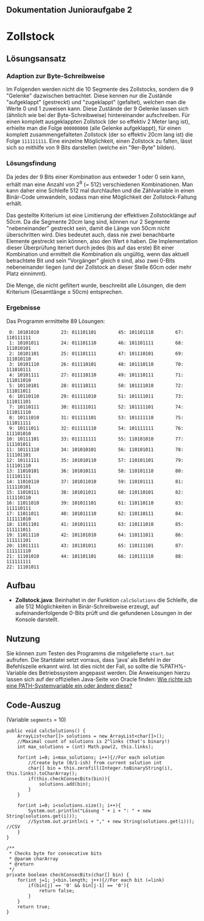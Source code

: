 ## Dokumentation Junioraufgabe 2 ##

Zollstock
=========


## Lösungsansatz ##

### Adaption zur Byte-Schreibweise ###
Im Folgenden werden nicht die 10 Segmente des Zollstocks, sondern die 9 "Gelenke" dazwischen betrachtet. Diese kennen nur die Zustände "aufgeklappt" (gestreckt) und "zugeklappt" (gefaltet), welchen man die Werte 0 und 1 zuweisen kann. Diese Zustände der 9 Gelenke lassen sich (ähnlich wie bei der Byte-Schreibweise) hintereinander aufschreiben. Für einen komplett ausgeklappten Zollstock (der so effektiv 2 Meter lang ist), erhielte man die Folge `000000000` (alle Gelenke aufgeklappt), für einen komplett zusammengefalteten Zollstock (der so effektiv 20cm lang ist) die Folge `111111111`. Eine einzelne Möglichkeit, einen Zollstock zu falten, lässt sich so mithilfe von 9 Bits darstellen (welche ein "9er-Byte" bilden).

### Lösungsfindung ###

Da jedes der 9 Bits einer Kombination aus entweder 1 oder 0 sein kann, erhält man eine Anzahl von 2<sup>9</sup> (= 512) verschiedenen Kombinationen. Man kann daher eine Schleife 512 mal durchlaufen und die Zählvariable in einen Binär-Code umwandeln, sodass man eine Möglichkeit der Zollstock-Faltung erhält.

Das gestellte Kriterium ist eine Limitierung der effektiven Zollstocklänge auf 50cm. Da die Segmente 20cm lang sind, können nur 2 Segmente "nebeneinander" gestreckt sein, damit die Länge von 50cm nicht überschritten wird. Dies bedeutet auch, dass nie zwei benachbarte Elemente gestreckt sein können, also den Wert `0` haben. Die Implementation dieser Überprüfung iteriert durch jedes (bis auf das erste) Bit einer Kombination und ermittelt die Kombination als ungültig, wenn das aktuell betrachtete Bit und sein "Vorgänger" gleich `0` sind, also zwei 0-Bits nebeneinander liegen (und der Zollstock an dieser Stelle 60cm oder mehr Platz einnimmt).

Die Menge, die nicht gefiltert wurde, beschreibt alle Lösungen, die dem Kriterium (Gesamtlänge &#8804; 50cm) entsprechen.

### Ergebnisse ###

Das Programm ermittelte 89 Lösungen: 


     0: 10101010        23: 011101101        45: 101101110        67: 110111111
     1: 10101011        24: 011101110        46: 101101111        68: 111010101
     2: 10101101        25: 011101111        47: 101110101        69: 111010110
     3: 10101110        26: 011110101        48: 101110110        70: 111010111
     4: 10101111        27: 011110110        49: 101110111        71: 111011010
     5: 10110101        28: 011110111        50: 101111010        72: 111011011
     6: 10110110        29: 011111010        51: 101111011        73: 111011101
     7: 10110111        30: 011111011        52: 101111101        74: 111011110
     8: 10111010        31: 011111101        53: 101111110        75: 111011111
     9: 10111011        32: 011111110        54: 101111111        76: 111101010
    10: 10111101        33: 011111111        55: 110101010        77: 111101011
    11: 10111110        34: 101010101        56: 110101011        78: 111101101
    12: 10111111        35: 101010110        57: 110101101        79: 111101110
    13: 11010101        36: 101010111        58: 110101110        80: 111101111
    14: 11010110        37: 101011010        59: 110101111        81: 111110101
    15: 11010111        38: 101011011        60: 110110101        82: 111110110
    16: 11011010        39: 101011101        61: 110110110        83: 111110111
    17: 11011011        40: 101011110        62: 110110111        84: 111111010
    18: 11011101        41: 101011111        63: 110111010        85: 111111011
    19: 11011110        42: 101101010        64: 110111011        86: 111111101
    20: 11011111        43: 101101011        65: 110111101        87: 111111110
    21: 11101010        44: 101101101        66: 110111110        88: 111111111
    22: 11101011


## Aufbau ##

- **Zollstock.java**: Beinhaltet in der Funktion `calcSolutions` die Schleife, die alle 512 Möglichkeiten in Binär-Schreibweise erzeugt, auf aufeinanderfolgende 0-Bits prüft und die gefundenen Lösungen in der Konsole darstellt.


## Nutzung ##

Sie können zum Testen des Programms die mitgelieferte `start.bat` aufrufen. Die Startdatei setzt vorraus, dass 'java' als Befehl in der Befehlszeile erkannt wird. Ist dies nicht der Fall, so sollte die %PATH%-Variable des Betriebssystem angepasst werden. Die Anweisungen hierzu lassen sich auf der offiziellen Java-Seite von Oracle finden:  [Wie richte ich eine PATH-Systemvariable ein oder ändere diese?](http://www.java.com/de/download/help/path.xml)


## Code-Auszug ##

(Variable `segments` = 10)


	public void calcSolutions() {
		ArrayList<char[]> solutions = new ArrayList<char[]>();
		//Maximal count of solutions is 2^links (that's binary!)
		int max_solutions = (int) Math.pow(2, this.links);
		
		for(int i=0; i<max_solutions; i++){//For each solution
			//Create byte (0/1-ish) from current solution int
			char[] bin = this.zerofill(Integer.toBinaryString(i), this.links).toCharArray();
			if(this.checkConsecBits(bin)){
				solutions.add(bin);
			}
		}
		
		for(int i=0; i<solutions.size(); i++){
			System.out.println("Lösung " + i + ": " + new String(solutions.get(i)));
			//System.out.println(i + "," + new String(solutions.get(i))); //CSV
		}
	}

	/**
	 * Checks byte for consecutive bits
	 * @param charArray
	 * @return 
	 */
	private boolean checkConsecBits(char[] bin) {
		for(int j=1; j<bin.length; j++){//For each bit (=link)
			if(bin[j] == '0' && bin[j-1] == '0'){
				return false;
			}
		}
		return true;
	}

